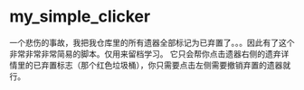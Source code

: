 # my_simple_clicker
一个悲伤的事故，我把我仓库里的所有遗器全部标记为已弃置了。。。因此有了这个非常非常非常简易的脚本。仅用来留档学习。
它只会帮你点击遗器右侧的遗弃详情里的已弃置标志（那个红色垃圾桶），你只需要点击左侧需要撤销弃置的遗器就行。
